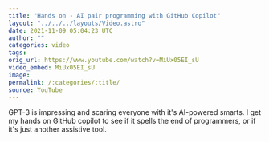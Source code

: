 ```yaml
---
title: "Hands on - AI pair programming with GitHub Copilot"
layout: "../../../layouts/Video.astro"
date: 2021-11-09 05:04:23 UTC
author: ""
categories: video
tags: 
orig_url: https://www.youtube.com/watch?v=MiUx05EI_sU
video_embed: MiUx05EI_sU
image:
permalink: /:categories/:title/
source: YouTube
---
```

GPT-3 is impressing and scaring everyone with it's AI-powered smarts. I get my hands on GitHub copilot to see if it spells the end of programmers, or if it's just another assistive tool.
